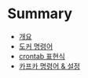 # Summary

* [개요](README.md)
* [도커 명령어](b3c4-cee4-ba85-b839-c5b4.md)
* [crontab 표현식](crontab-d45c-d604-c2dd.md)
* [카프카 명령어 & 설정](ce74-d504-ce74-ba85-b839-c5b4-and-c124-c815.md)

